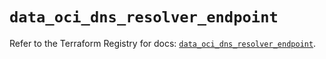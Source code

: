 # `data_oci_dns_resolver_endpoint`

Refer to the Terraform Registry for docs: [`data_oci_dns_resolver_endpoint`](https://registry.terraform.io/providers/oracle/oci/7.19.0/docs/data-sources/dns_resolver_endpoint).
